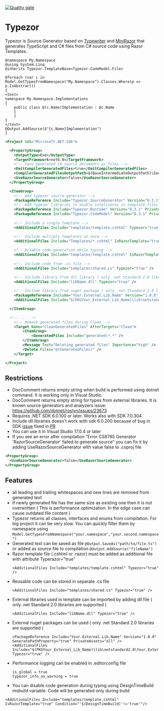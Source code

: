[![Quality gate](https://sonarcloud.io/api/project_badges/quality_gate?project=ReactiveThings_Typezor)](https://sonarcloud.io/summary/new_code?id=ReactiveThings_Typezor)

# Typezor
Typezor is Source Generator based on [Typewriter](http://frhagn.github.io/Typewriter) and [MiniRazor](https://github.com/Tyrrrz/MiniRazor) that generates TypeScript and C# files from C# source code using Razor Templates.

```razor
@namespace My.Namespace
@using System.Linq
@inherits Typezor.TemplateBase<Typezor.CodeModel.File>

@foreach (var c in Model.GetTypesFromNamespace("My.Namespace").Classes.Where(p => p.IsAbstract))
{
<text>
namespace My.Namespace.Implementations
{
    public class @(c.Name)Implementation : @c.Name
    {
    }
}
</text>
@Output.AddSource($"{c.Name}Implementation")
}
```

```xml
<Project Sdk="Microsoft.NET.Sdk">

  <PropertyGroup>
    <OutputType>Exe</OutputType>
    <TargetFramework>net6.0</TargetFramework>
    <!-- Save generated C# source documents as files -->
    <EmitCompilerGeneratedFiles>true</EmitCompilerGeneratedFiles>
    <CompilerGeneratedFilesOutputPath>$(BaseIntermediateOutputPath)\SourceGeneratorFiles</CompilerGeneratedFilesOutputPath>
    <UseRazorSourceGenerator>false</UseRazorSourceGenerator>
  </PropertyGroup>

  <ItemGroup>
    <!-- Add typezor source generator -->
    <PackageReference Include="Typezor.SourceGenerator" Version="0.3.1" PrivateAssets="analyzer" />
    <!-- Add typezor libraries to enable intelisense in template files -->
    <PackageReference Include="Typezor.Runtime" Version="0.3.1" PrivateAssets="all" />
    <PackageReference Include="Typezor.CodeModel" Version="0.3.1" PrivateAssets="all" />
      
    <!-- Include a single template -->
    <AdditionalFiles Include="templates/template.cshtml" Typezor="true" />

    <!-- Include multiple templates at once -->
    <AdditionalFiles Include="Templates/*.cshtml" IsRazorTemplate="true" />
    
    <!-- Disable code generation while typing -->
    <AdditionalFiles Include="templates/template.cshtml" IsRazorTemplate="true" Condition="'$(DesignTimeBuild)'!='true'"/>
    
    <!-- Include code from .cs file -->
    <AdditionalFiles Include="templates/shared.cs" Typezor="true" /> 

    <!-- Include library from dll library ( only .net Standard 2.0 libraries are supported ) -->
    <AdditionalFiles Include="libName.dll" Typezor="true" />
      
    <!-- Include library from nuget package ( only .net Standard 2.0 libraries are supported ) -->
    <PackageReference Include="Your.External.Lib.Name" Version="1.0.0" GeneratePathProperty="true" PrivateAssets="all" />
    <AdditionalFiles Include="$(PKGYour_External_Lib_Name)\lib\netstandard2.0\Your.External.Lib.Name.dll" Typezor="true" />

  </ItemGroup>

  <!-- ... -->
    <!-- Remove generated files during Clean -->
    <Target Name="CleanGeneratedFiles" AfterTargets="Clean">
        <ItemGroup>
            <GeneratedFiles Include="generated\*.*" />
        </ItemGroup>
        <Message Text="Deleting generated files" Importance="high" />
        <Delete Files="@(GeneratedFiles)" />
    </Target>

</Project>
```

## Restrictions
- DocComment returns empty string when build is performed using dotnet command. It is working only in Visual Studio.
- DocComment returns empty string for types from external libraries. It is known source generators and analyzers issue: https://github.com/dotnet/roslyn/issues/23673
- Requires .NET SDK 6.0.100 or later. Works also with SDK 7.0.304
- Include dll libraries doesn't work with sdk 6.0.200 because of bug in SDK [issue](https://developercommunity.visualstudio.com/t/NET-SDK-60200-breaks-build-due-to-CS2/1667603?ref=native&refTime=1645007418972&refUserId=91f26041-a17a-4035-a156-3704387e57e3) fixed in [PR](https://github.com/dotnet/roslyn/pull/59660)
- You can use it in Visual Studio 17.0.4 or later
- If you see an error after compilation "Error	CS8785	Generator 'RazorSourceGenerator' failed to generate source" you can fix it by adding UseRazorSourceGenerator with value false to .csproj file

```xml 
<PropertyGroup>
  <UseRazorSourceGenerator>false</UseRazorSourceGenerator>
</PropertyGroup>
```

## Features
- all leading and trailing whitespaces and new lines are removed from generated text
- if newly generated file has the same size as existing one then it is not overwritten ( This is performance optimization. In the edge case can cause outdated file content )
- Typezor returns all classes, interfaces and enums from compilation. For big project it can be very slow. You can quickly filter them by namespace using 
``Model.GetTypesFromNamespace("your.namespace","your.second.namespace")``
- Generated text can be saved as file ``@Output.SaveAs("path/to/file.ts")`` or added as source file to compilation ``@Output.AddSource("fileName")``
- Razor template file (.cshtml or .razor) must be added as additional file with attribute Typerazor="true" 
  ```
  <AdditionalFiles Include="templates/template.cshtml" Typezor="true" />
  ```
- Reusable code can be stored in separate .cs file 
  ```
  <AdditionalFiles Include="templates/shared.cs" Typezor="true" />
  ```
- External libraries used in template can be imported by adding dll file ( only .net Standard 2.0 libraries are supported )
  ```
  <AdditionalFiles Include="libName.dll" Typezor="true" />
  ``` 
- External nuget packages can be used ( only .net Standard 2.0 libraries are supported )
  ```
  <PackageReference Include="Your.External.Lib.Name" Version="1.0.0" GeneratePathProperty="true" PrivateAssets="all" />
  <AdditionalFiles Include="$(PKGYour_External_Lib_Name)\lib\netstandard2.0\Your.External.Lib.Name.dll" Typezor="true" />
  ```
- Performance logging can be enabled in .editorconfig file
  ```
  is_global = true 
  typezor_info_as_warning = true
  ```
- You can disable code generation during typing using DesignTimeBuild msbuild variable. Code will be generated only during build
 ```
 <AdditionalFiles Include="templates/template.cshtml" IsRazorTemplate="true" Condition="'$(DesignTimeBuild)'!='true'"/>
 ```
